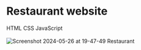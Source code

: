 # Restaurant website
HTML CSS JavaScript
<br><br>
![Screenshot 2024-05-26 at 19-47-49 Restaurant](https://github.com/Szymon-Levy/Restaurant/assets/94991990/2332cee5-db93-4067-9251-e0251fd1c221)
